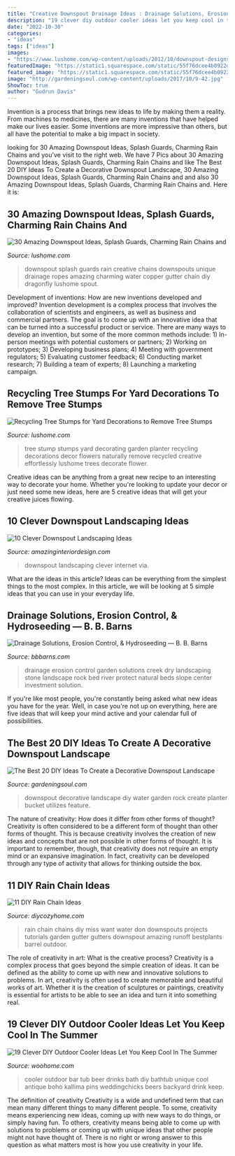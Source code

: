 ```yaml
---
title: "Creative Downspout Drainage Ideas : Drainage Solutions, Erosion Control, &amp; Hydroseeding — B. B. Barns"
description: "19 clever diy outdoor cooler ideas let you keep cool in the summer"
date: "2022-10-30"
categories:
- "ideas"
tags: ["ideas"]
images:
- "https://www.lushome.com/wp-content/uploads/2012/10/downspout-designs-splash-guards-12.jpg"
featuredImage: "https://static1.squarespace.com/static/55f76dcee4b0922dfea0384a/56a785435dc6dee822edd34d/56a785445dc6dee822edd355/1453998287639/LS+Drainage+Pic+3.jpg"
featured_image: "https://static1.squarespace.com/static/55f76dcee4b0922dfea0384a/56a785435dc6dee822edd34d/56a785445dc6dee822edd355/1453998287639/LS+Drainage+Pic+3.jpg"
image: "http://gardeningsoul.com/wp-content/uploads/2017/10/9-42.jpg"
ShowToc: true
author: "Gudrun Davis"
---
```



Invention is a process that brings new ideas to life by making them a reality. From machines to medicines, there are many inventions that have helped make our lives easier. Some inventions are more impressive than others, but all have the potential to make a big impact in society.

	

		
looking for 30 Amazing Downspout Ideas, Splash Guards, Charming Rain Chains and you've visit to the right web. We have 7 Pics about 30 Amazing Downspout Ideas, Splash Guards, Charming Rain Chains and like The Best 20 DIY Ideas To Create a Decorative Downspout Landscape, 30 Amazing Downspout Ideas, Splash Guards, Charming Rain Chains and and also 30 Amazing Downspout Ideas, Splash Guards, Charming Rain Chains and. Here it is:
		
    
## 30 Amazing Downspout Ideas, Splash Guards, Charming Rain Chains And

<img loading=lazy src="https://www.lushome.com/wp-content/uploads/2012/10/downspout-designs-splash-guards-12.jpg" onerror="this.onerror=null;this.src='https://tse1.mm.bing.net/th?id=OIP.g1UheU8nkBCvWc8ChsZQwwHaFj&amp;pid=15.1';" alt="30 Amazing Downspout Ideas, Splash Guards, Charming Rain Chains and">

_Source: lushome.com_

>downspout splash guards rain creative chains downspouts unique drainage ropes amazing charming water copper gutter chain diy dragonfly lushome spout. 

	

Development of inventions: How are new inventions developed and improved?
Invention development is a complex process that involves the collaboration of scientists and engineers, as well as business and commercial partners. The goal is to come up with an innovative idea that can be turned into a successful product or service. There are many ways to develop an invention, but some of the more common methods include: 1) In-person meetings with potential customers or partners; 2) Working on prototypes; 3) Developing business plans; 4) Meeting with government regulators; 5) Evaluating customer feedback; 6) Conducting market research; 7) Building a team of experts; 8) Launching a marketing campaign.

    
## Recycling Tree Stumps For Yard Decorations To Remove Tree Stumps

<img loading=lazy src="http://www.lushome.com/wp-content/uploads/2013/07/tree-stump-planter-decorating-with-flowers-7.jpg" onerror="this.onerror=null;this.src='https://tse2.mm.bing.net/th?id=OIP.YVPUMtZKii-CBeobC5nmpQHaJ3&amp;pid=15.1';" alt="Recycling Tree Stumps for Yard Decorations to Remove Tree Stumps">

_Source: lushome.com_

>tree stump stumps yard decorating garden planter recycling decorations decor flowers naturally remove recycled creative effortlessly lushome trees decorate flower. 

	

Creative ideas can be anything from a great new recipe to an interesting way to decorate your home. Whether you're looking to update your decor or just need some new ideas, here are 5 creative ideas that will get your creative juices flowing.

    
## 10 Clever Downspout Landscaping Ideas

<img loading=lazy src="http://www.amazinginteriordesign.com/wp-content/uploads/2017/09/Downspout-Landscaping-5.jpg" onerror="this.onerror=null;this.src='https://tse1.mm.bing.net/th?id=OIP.d5iSgxfZcMN7sbiXnJcPSwHaFk&amp;pid=15.1';" alt="10 Clever Downspout Landscaping Ideas">

_Source: amazinginteriordesign.com_

>downspout landscaping clever internet via. 

	

What are the ideas in this article?
Ideas can be everything from the simplest things to the most complex. In this article, we will be looking at 5 simple ideas that you can use in your everyday life.

    
## Drainage Solutions, Erosion Control, &amp; Hydroseeding — B. B. Barns

<img loading=lazy src="https://static1.squarespace.com/static/55f76dcee4b0922dfea0384a/56a785435dc6dee822edd34d/56a785445dc6dee822edd355/1453998287639/LS+Drainage+Pic+3.jpg" onerror="this.onerror=null;this.src='https://tse2.mm.bing.net/th?id=OIP.pSCjpdE_FL0l9zYeVUj5BAHaJ4&amp;pid=15.1';" alt="Drainage Solutions, Erosion Control, &amp; Hydroseeding — B. B. Barns">

_Source: bbbarns.com_

>drainage erosion control garden solutions creek dry landscaping stone landscape rock bed river protect natural beds slope center investment solution. 

	

If you're like most people, you're constantly being asked what new ideas you have for the year. Well, in case you're not up on everything, here are five ideas that will keep your mind active and your calendar full of possibilities. 

    
## The Best 20 DIY Ideas To Create A Decorative Downspout Landscape

<img loading=lazy src="http://gardeningsoul.com/wp-content/uploads/2017/10/9-42.jpg" onerror="this.onerror=null;this.src='https://tse1.mm.bing.net/th?id=OIP.isg9al7t1pyjEG1p_n57BwHaJ4&amp;pid=15.1';" alt="The Best 20 DIY Ideas To Create a Decorative Downspout Landscape">

_Source: gardeningsoul.com_

>downspout decorative landscape diy water garden rock create planter bucket utilizes feature. 

	

The nature of creativity: How does it differ from other forms of thought?
Creativity is often considered to be a different form of thought than other forms of thought. This is because creativity involves the creation of new ideas and concepts that are not possible in other forms of thought. It is important to remember, though, that creativity does not require an empty mind or an expansive imagination. In fact, creativity can be developed through any type of activity that allows for thinking outside the box.

    
## 11 DIY Rain Chain Ideas

<img loading=lazy src="https://diycozyhome.com/wp-content/uploads/2014/06/11-Rain-Chain-Ideas.jpg" onerror="this.onerror=null;this.src='https://tse2.mm.bing.net/th?id=OIP.uSig0Ecte01tYJkzU-d_kgHaFj&amp;pid=15.1';" alt="11 DIY Rain Chain Ideas">

_Source: diycozyhome.com_

>rain chain chains diy miss want water don downspouts projects tutorials garden gutter gutters downspout amazing runoff bestplants barrel outdoor. 

	

The role of creativity in art: What is the creative process?
Creativity is a complex process that goes beyond the simple creation of ideas. It can be defined as the ability to come up with new and innovative solutions to problems. In art, creativity is often used to create memorable and beautiful works of art. Whether it is the creation of sculptures or paintings, creativity is essential for artists to be able to see an idea and turn it into something real.

    
## 19 Clever DIY Outdoor Cooler Ideas Let You Keep Cool In The Summer

<img loading=lazy src="http://www.woohome.com/wp-content/uploads/2015/06/outdoor-cooler-ideas-woohome-11.jpg" onerror="this.onerror=null;this.src='https://tse4.mm.bing.net/th?id=OIP.Owb1Waj6psSi3wt3XrFlVQHaLH&amp;pid=15.1';" alt="19 Clever DIY Outdoor Cooler Ideas Let You Keep Cool In The Summer">

_Source: woohome.com_

>cooler outdoor bar tub beer drinks bath diy bathtub unique cool antique boho kallima pins weddingchicks beers backyard drink keep. 

	

The definition of creativity
Creativity is a wide and undefined term that can mean many different things to many different people. To some, creativity means experiencing new ideas, coming up with new ways to do things, or simply having fun. To others, creativity means being able to come up with solutions to problems or coming up with unique ideas that other people might not have thought of. There is no right or wrong answer to this question as what matters most is how you use creativity in your life.

